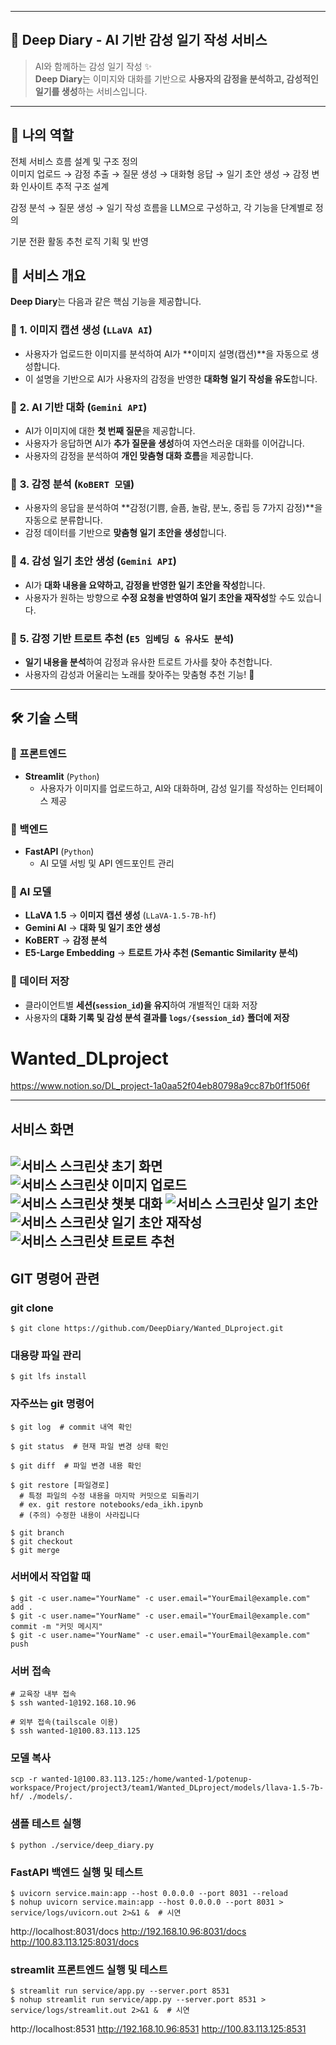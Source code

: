 
---
## 🚀 **Deep Diary - AI 기반 감성 일기 작성 서비스**  
> AI와 함께하는 감성 일기 작성 ✨  
> **Deep Diary**는 이미지와 대화를 기반으로 **사용자의 감정을 분석하고, 감성적인 일기를 생성**하는 서비스입니다.  

---
##  👤 **나의 역할**
전체 서비스 흐름 설계 및 구조 정의   
이미지 업로드 → 감정 추출 → 질문 생성 → 대화형 응답 → 일기 초안 생성 → 감정 변화 인사이트 추적 구조 설계

감정 분석 → 질문 생성 → 일기 작성 흐름을 LLM으로 구성하고, 각 기능을 단계별로 정의

기분 전환 활동 추천 로직 기획 및 반영

## 📌 **서비스 개요**
**Deep Diary**는 다음과 같은 핵심 기능을 제공합니다.

### 🔹 **1. 이미지 캡션 생성 (`LLaVA AI`)**  
- 사용자가 업로드한 이미지를 분석하여 AI가 **이미지 설명(캡션)**을 자동으로 생성합니다.  
- 이 설명을 기반으로 AI가 사용자의 감정을 반영한 **대화형 일기 작성을 유도**합니다.  

### 🔹 **2. AI 기반 대화 (`Gemini API`)**  
- AI가 이미지에 대한 **첫 번째 질문**을 제공합니다.  
- 사용자가 응답하면 AI가 **추가 질문을 생성**하여 자연스러운 대화를 이어갑니다.  
- 사용자의 감정을 분석하여 **개인 맞춤형 대화 흐름**을 제공합니다.  

### 🔹 **3. 감정 분석 (`KoBERT 모델`)**  
- 사용자의 응답을 분석하여 **감정(기쁨, 슬픔, 놀람, 분노, 중립 등 7가지 감정)**을 자동으로 분류합니다.  
- 감정 데이터를 기반으로 **맞춤형 일기 초안을 생성**합니다.  

### 🔹 **4. 감성 일기 초안 생성 (`Gemini API`)**  
- AI가 **대화 내용을 요약하고, 감정을 반영한 일기 초안을 작성**합니다.  
- 사용자가 원하는 방향으로 **수정 요청을 반영하여 일기 초안을 재작성**할 수도 있습니다.  

### 🔹 **5. 감정 기반 트로트 추천 (`E5 임베딩 & 유사도 분석`)**  
- **일기 내용을 분석**하여 감정과 유사한 트로트 가사를 찾아 추천합니다.  
- 사용자의 감성과 어울리는 노래를 찾아주는 맞춤형 추천 기능! 🎵  

---

## 🛠 **기술 스택**
### **🔹 프론트엔드**
- **Streamlit** (`Python`)  
  - 사용자가 이미지를 업로드하고, AI와 대화하며, 감성 일기를 작성하는 인터페이스 제공  

### **🔹 백엔드**
- **FastAPI** (`Python`)  
  - AI 모델 서빙 및 API 엔드포인트 관리  

### **🔹 AI 모델**
- **LLaVA 1.5** → **이미지 캡션 생성** (`LLaVA-1.5-7B-hf`)  
- **Gemini AI** → **대화 및 일기 초안 생성**  
- **KoBERT** → **감정 분석**  
- **E5-Large Embedding** → **트로트 가사 추천 (Semantic Similarity 분석)**  

### **🔹 데이터 저장**
- 클라이언트별 **세션(`session_id`)을 유지**하여 개별적인 대화 저장  
- 사용자의 **대화 기록 및 감성 분석 결과를 `logs/{session_id}` 폴더에 저장**  

# Wanted_DLproject

https://www.notion.so/DL_project-1a0aa52f04eb80798a9cc87b0f1f506f

---

## 서비스 화면

![서비스 스크린샷 초기 화면](./assets/screenshot_main.png)
![서비스 스크린샷 이미지 업로드](./assets/screenshot_upload.png)
![서비스 스크린샷 챗봇 대화](./assets/screenshot_chat.png)
![서비스 스크린샷 일기 초안](./assets/screenshot_summary.png)
![서비스 스크린샷 일기 초안 재작성](./assets/screenshot_resummary.png)
![서비스 스크린샷 트로트 추천](./assets/screenshot_recommand.png)
---

## GIT 명령어 관련
### git clone
```$ git clone https://github.com/DeepDiary/Wanted_DLproject.git```

### 대용량 파일 관리
```$ git lfs install```

### 자주쓰는 git 명령어

```
$ git log  # commit 내역 확인
```
```
$ git status  # 현재 파일 변경 상태 확인
```
```
$ git diff  # 파일 변경 내용 확인
```
```
$ git restore [파일경로]
  # 특정 파일의 수정 내용을 마지막 커밋으로 되돌리기
  # ex. git restore notebooks/eda_ikh.ipynb
  # (주의) 수정한 내용이 사라집니다
```
```
$ git branch
$ git checkout
$ git merge
```


### 서버에서 작업할 때
```
$ git -c user.name="YourName" -c user.email="YourEmail@example.com" add .  
$ git -c user.name="YourName" -c user.email="YourEmail@example.com" commit -m "커밋 메시지"  
$ git -c user.name="YourName" -c user.email="YourEmail@example.com" push
```

### 서버 접속
```
# 교육장 내부 접속
$ ssh wanted-1@192.168.10.96
```
```
# 외부 접속(tailscale 이용)
$ ssh wanted-1@100.83.113.125
```

### 모델 복사
```
scp -r wanted-1@100.83.113.125:/home/wanted-1/potenup-workspace/Project/project3/team1/Wanted_DLproject/models/llava-1.5-7b-hf/ ./models/.
```

### 샘플 테스트 실행
```
$ python ./service/deep_diary.py
```

### FastAPI 백엔드 실행 및 테스트
```
$ uvicorn service.main:app --host 0.0.0.0 --port 8031 --reload
$ nohup uvicorn service.main:app --host 0.0.0.0 --port 8031 > service/logs/uvicorn.out 2>&1 &  # 시연
```
http://localhost:8031/docs
http://192.168.10.96:8031/docs
http://100.83.113.125:8031/docs

### streamlit 프론트엔드 실행 및 테스트
```
$ streamlit run service/app.py --server.port 8531
$ nohup streamlit run service/app.py --server.port 8531 > service/logs/streamlit.out 2>&1 &  # 시연
```
http://localhost:8531
http://192.168.10.96:8531
http://100.83.113.125:8531
